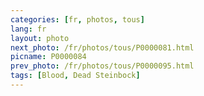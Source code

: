 ```yaml
---
categories: [fr, photos, tous]
lang: fr
layout: photo
next_photo: /fr/photos/tous/P0000081.html
picname: P0000084
prev_photo: /fr/photos/tous/P0000095.html
tags: [Blood, Dead Steinbock]
---
```

